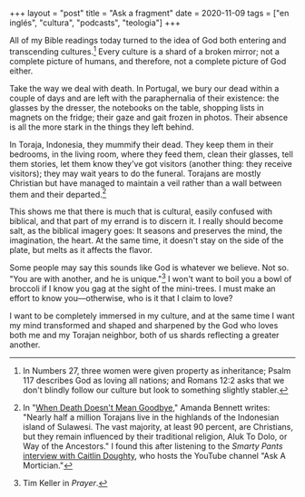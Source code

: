 +++
layout = "post"
title = "Ask a fragment"
date = 2020-11-09
tags = ["en inglés", "cultura", "podcasts", "teologia"]
+++

All of my Bible readings today turned to the idea of God both entering and transcending cultures.[^1] Every culture is a shard of a broken mirror; not a complete picture of humans, and therefore, not a complete picture of God either.

Take the way we deal with death. In Portugal, we bury our dead within a couple of days and are left with the paraphernalia of their existence: the glasses by the dresser, the notebooks on the table, shopping lists in magnets on the fridge; their gaze and gait frozen in photos. Their absence is all the more stark in the things they left behind.

In Toraja, Indonesia, they mummify their dead. They keep them in their bedrooms, in the living room, where they feed them, clean their glasses, tell them stories, let them know they've got visitors (another thing: they receive visitors); they may wait years to do the funeral. Torajans are mostly Christian but have managed to maintain a veil rather than a wall between them and their departed.[^2]

This shows me that there is much that is cultural, easily confused with biblical, and that part of my errand is to discern it. I really should become salt, as the biblical imagery goes: It seasons and preserves the mind, the imagination, the heart. At the same time, it doesn't stay on the side of the plate, but melts as it affects the flavor. 

Some people may say this sounds like God is whatever we believe. Not so. "You are with another, and he is unique."[^3] I won't want to boil you a bowl of broccoli if I know you gag at the sight of the mini-trees. I must make an effort to know you—otherwise, who is it that I claim to love?

I want to be completely immersed in my culture, and at the same time I want my mind transformed and shaped and sharpened by the God who loves both me and my Torajan neighbor, both of us shards reflecting a greater another.


[^1]: In Numbers 27, three women were given property as inheritance; Psalm 117 describes God as loving all nations; and Romans 12:2 asks that we don't blindly follow our culture but look to something slightly stabler.

[^2]: In "[When Death Doesn't Mean Goodbye](https://www.nationalgeographic.com/magazine/2016/04/death-dying-grief-funeral-ceremony-corpse/)," Amanda Bennett writes: "Nearly half a million Torajans live in the highlands of the Indonesian island of Sulawesi. The vast majority, at least 90 percent, are Christians, but they remain influenced by their traditional religion, Aluk To Dolo, or Way of the Ancestors." I found this after listening to the _Smarty Pants_ [interview with Caitlin Doughty](https://play.acast.com/s/smartypants/-151-insearchofthegooddeath), who hosts the YouTube channel "Ask A Mortician."

[^3]: Tim Keller in _Prayer_.
